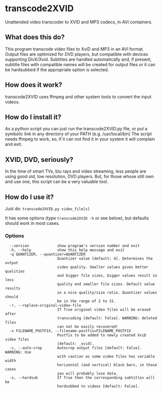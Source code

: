 # transcode2XVID
Unattended video transcoder to XVID and MP3 codecs, in AVI containers.

## What does this do?
This program transcode video files to XviD and MP3 in an AVI format. Output
files are optimized for DVD players, but compatible with devices supporting
DivX/Xvid. Subtitles are handled automatically and, if present, subtitle files
with compatible names will be created for output files or it can be hardsubbed
if the appropriate option is selected.

## How does it work?
transcode2XVID uses ffmpeg and other system tools to convert the input videos.

## How do I install it?
As a python script you can just run the transcode2XVID.py file, or put a symbolic link in any directory of your PATH (e.g. /usr/local/bin)
The script needs ffmpeg to work, so, if it can not find it in your system it will complain and exit.

## XVID, DVD, seriously?
In the time of smart TVs, blu rays and video streaming, less people are using good old, low resolution, DVD players. But, for those whose still own and use one, this script can be a very valuable tool.

## How do I use it?
Just do:
`transcode2XVID.py video_file[s]`

It has some options (type `transcode2XVID -h` or see below), but defaults should work in most cases.

### Options
```
  --version             show program's version number and exit
  -h, --help            show this help message and exit
  -q QUANTIZER, --quantizer=QUANTIZER
                        Quantizer value [default: 4]. Determines the output
                        video quality. Smaller values gives better qualities
                        and bigger file sizes, bigger values result in less
                        quality and smaller file sizes. Default value results
                        in a nice quality/size ratio. Quantizer values should
                        be in the range of 2 to 31.
  -r, --replace-original-video-file
                        If True original video files will be erased after
                        transcoding [default: False]. WARNING: deleted files
                        can not be easily recovered!
  -x FILENAME_POSTFIX, --filename-postfix=FILENAME_POSTFIX
                        Postfix to be added to newly created XviD video files
                        [default: _xvid].
  -c, --auto-crop       Autocrop output files [default: False]. WARNING: Use
                        with caution as some video files has variable width
                        horizontal (and vertical) black bars, in those cases
                        you will probably lose data.
  -s, --hardsub         If True then the corresponding subtitles will be
                        hardsubbed to videos [default: False].
```

